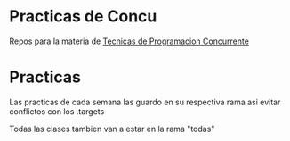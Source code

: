 # Practicas de Concu

Repos para la materia de [Tecnicas de Programacion Concurrente](https://concurrentes-fiuba.github.io/clases.html)

# Practicas
Las practicas de cada semana las guardo en su respectiva rama asi evitar conflictos con los .targets

Todas las clases tambien van a estar en la rama "todas"